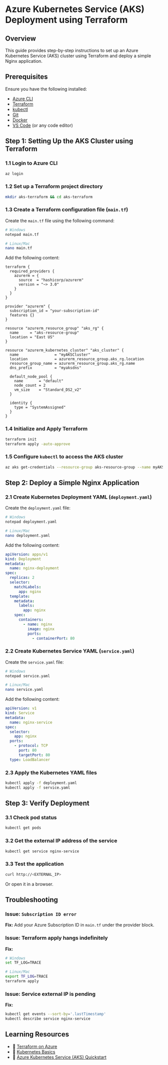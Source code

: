 # Azure Kubernetes Service (AKS) Deployment using Terraform

## Overview

This guide provides step-by-step instructions to set up an Azure Kubernetes Service (AKS) cluster using Terraform and deploy a simple Nginx application.

## Prerequisites

Ensure you have the following installed:

- [Azure CLI](https://docs.microsoft.com/en-us/cli/azure/install-azure-cli)  
- [Terraform](https://learn.hashicorp.com/tutorials/terraform/install-cli)  
- [kubectl](https://kubernetes.io/docs/tasks/tools/install-kubectl/)  
- [Git](https://git-scm.com/book/en/v2/Getting-Started-Installing-Git)  
- [Docker](https://docs.docker.com/get-docker/)  
- [VS Code](https://code.visualstudio.com/Download) (or any code editor)

## Step 1: Setting Up the AKS Cluster using Terraform

### 1.1 Login to Azure CLI

```bash
az login
```

### 1.2 Set up a Terraform project directory

```bash
mkdir aks-terraform && cd aks-terraform
```

### 1.3 Create a Terraform configuration file (`main.tf`)

Create the `main.tf` file using the following command:

```bash
# Windows
notepad main.tf

# Linux/Mac
nano main.tf
```

Add the following content:

```hcl
terraform {
  required_providers {
    azurerm = {
      source  = "hashicorp/azurerm"
      version = "~> 3.0"
    }
  }
}

provider "azurerm" {
  subscription_id = "your-subscription-id"
  features {}
}

resource "azurerm_resource_group" "aks_rg" {
  name     = "aks-resource-group"
  location = "East US"
}

resource "azurerm_kubernetes_cluster" "aks_cluster" {
  name                = "myAKSCluster"
  location            = azurerm_resource_group.aks_rg.location
  resource_group_name = azurerm_resource_group.aks_rg.name
  dns_prefix          = "myaksdns"

  default_node_pool {
    name       = "default"
    node_count = 2
    vm_size    = "Standard_DS2_v2"
  }

  identity {
    type = "SystemAssigned"
  }
}
```

### 1.4 Initialize and Apply Terraform

```bash
terraform init
terraform apply -auto-approve
```

### 1.5 Configure `kubectl` to access the AKS cluster

```bash
az aks get-credentials --resource-group aks-resource-group --name myAKSCluster
```

## Step 2: Deploy a Simple Nginx Application

### 2.1 Create Kubernetes Deployment YAML (`deployment.yaml`)

Create the `deployment.yaml` file:

```bash
# Windows
notepad deployment.yaml

# Linux/Mac
nano deployment.yaml
```

Add the following content:

```yaml
apiVersion: apps/v1
kind: Deployment
metadata:
  name: nginx-deployment
spec:
  replicas: 2
  selector:
    matchLabels:
      app: nginx
  template:
    metadata:
      labels:
        app: nginx
    spec:
      containers:
        - name: nginx
          image: nginx
          ports:
            - containerPort: 80
```

### 2.2 Create Kubernetes Service YAML (`service.yaml`)

Create the `service.yaml` file:

```bash
# Windows
notepad service.yaml

# Linux/Mac
nano service.yaml
```

Add the following content:

```yaml
apiVersion: v1
kind: Service
metadata:
  name: nginx-service
spec:
  selector:
    app: nginx
  ports:
    - protocol: TCP
      port: 80
      targetPort: 80
  type: LoadBalancer
```

### 2.3 Apply the Kubernetes YAML files

```bash
kubectl apply -f deployment.yaml
kubectl apply -f service.yaml
```

## Step 3: Verify Deployment

### 3.1 Check pod status

```bash
kubectl get pods
```

### 3.2 Get the external IP address of the service

```bash
kubectl get service nginx-service
```

### 3.3 Test the application

```bash
curl http://<EXTERNAL_IP>
```

Or open it in a browser.


## Troubleshooting

### Issue: `Subscription ID error`

**Fix:** Add your Azure Subscription ID in `main.tf` under the provider block.

### Issue: Terraform apply hangs indefinitely

**Fix:**

```bash
# Windows
set TF_LOG=TRACE

# Linux/Mac
export TF_LOG=TRACE
terraform apply
```

### Issue: Service external IP is pending

**Fix:**

```bash
kubectl get events --sort-by='.lastTimestamp'
kubectl describe service nginx-service
```

## Learning Resources

- 📌 [Terraform on Azure](https://learn.hashicorp.com/collections/terraform/azure)
- 📌 [Kubernetes Basics](https://kubernetes.io/docs/tutorials/kubernetes-basics/)
- 📌 [Azure Kubernetes Service (AKS) Quickstart](https://docs.microsoft.com/en-us/azure/aks/kubernetes-walkthrough-portal)



